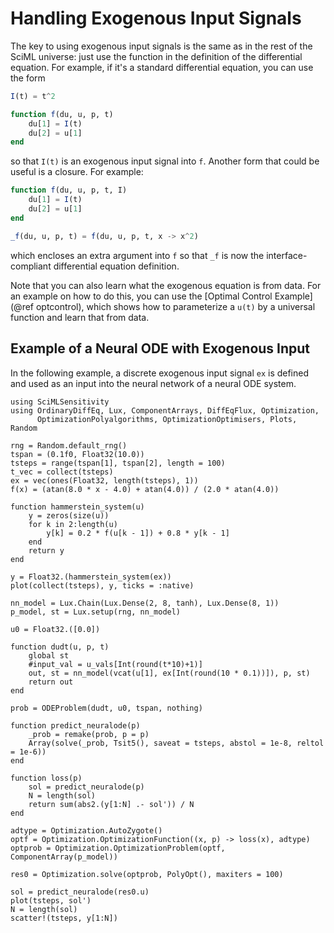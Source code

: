 # Handling Exogenous Input Signals

The key to using exogenous input signals is the same as in the rest of the
SciML universe: just use the function in the definition of the differential
equation. For example, if it's a standard differential equation, you can
use the form

```julia
I(t) = t^2

function f(du, u, p, t)
    du[1] = I(t)
    du[2] = u[1]
end
```

so that `I(t)` is an exogenous input signal into `f`. Another form that could be
useful is a closure. For example:

```julia
function f(du, u, p, t, I)
    du[1] = I(t)
    du[2] = u[1]
end

_f(du, u, p, t) = f(du, u, p, t, x -> x^2)
```

which encloses an extra argument into `f` so that `_f` is now the interface-compliant
differential equation definition.

Note that you can also learn what the exogenous equation is from data. For an
example on how to do this, you can use the [Optimal Control Example](@ref optcontrol),
which shows how to parameterize a `u(t)` by a universal function and learn that
from data.

## Example of a Neural ODE with Exogenous Input

In the following example, a discrete exogenous input signal `ex` is defined and
used as an input into the neural network of a neural ODE system.

```@example exogenous
using SciMLSensitivity
using OrdinaryDiffEq, Lux, ComponentArrays, DiffEqFlux, Optimization,
      OptimizationPolyalgorithms, OptimizationOptimisers, Plots, Random

rng = Random.default_rng()
tspan = (0.1f0, Float32(10.0))
tsteps = range(tspan[1], tspan[2], length = 100)
t_vec = collect(tsteps)
ex = vec(ones(Float32, length(tsteps), 1))
f(x) = (atan(8.0 * x - 4.0) + atan(4.0)) / (2.0 * atan(4.0))

function hammerstein_system(u)
    y = zeros(size(u))
    for k in 2:length(u)
        y[k] = 0.2 * f(u[k - 1]) + 0.8 * y[k - 1]
    end
    return y
end

y = Float32.(hammerstein_system(ex))
plot(collect(tsteps), y, ticks = :native)

nn_model = Lux.Chain(Lux.Dense(2, 8, tanh), Lux.Dense(8, 1))
p_model, st = Lux.setup(rng, nn_model)

u0 = Float32.([0.0])

function dudt(u, p, t)
    global st
    #input_val = u_vals[Int(round(t*10)+1)]
    out, st = nn_model(vcat(u[1], ex[Int(round(10 * 0.1))]), p, st)
    return out
end

prob = ODEProblem(dudt, u0, tspan, nothing)

function predict_neuralode(p)
    _prob = remake(prob, p = p)
    Array(solve(_prob, Tsit5(), saveat = tsteps, abstol = 1e-8, reltol = 1e-6))
end

function loss(p)
    sol = predict_neuralode(p)
    N = length(sol)
    return sum(abs2.(y[1:N] .- sol')) / N
end

adtype = Optimization.AutoZygote()
optf = Optimization.OptimizationFunction((x, p) -> loss(x), adtype)
optprob = Optimization.OptimizationProblem(optf, ComponentArray(p_model))

res0 = Optimization.solve(optprob, PolyOpt(), maxiters = 100)

sol = predict_neuralode(res0.u)
plot(tsteps, sol')
N = length(sol)
scatter!(tsteps, y[1:N])
```
